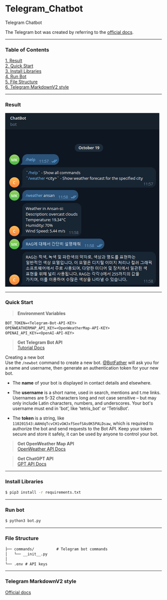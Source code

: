 # Telegram_Chatbot
Telegram Chatbot  

The Telegram bot was created by referring to the [official docs](https://docs.python-telegram-bot.org/en/v21.6/).  

---
### Table of Contents

[1. Result](#result)  
[2. Quick Start](#quick-start)  
[3. Install Libraries](#install-libraries)  
[4. Run Bot](#run-bot)  
[5. File Structure](#file-structure)  
[6. Telegram MarkdownV2 style](#telegram-markdownv2-style)  

---
### Result

![telegram bot chat image](./result/telegram_bot_chat.png)

---
### Quick Start
> **Environment Variables**  
```
BOT_TOKEN=<Telegram-Bot-API-KEY>
OPENWEATHERMAP_API_KEY=<OpenWeatherMap-API-KEY>
OPENAI_API_KEY=<OpenAI-API-KEY>
```

> **Get Telegram Bot API**  
[Tutorial Docs](https://core.telegram.org/bots/tutorial) 

Creating a new bot  
Use the `/newbot` command to create a new bot. [@BotFather](https://t.me/botfather) will ask you for a name and username, then generate an authentication token for your new bot.  

- The **name** of your bot is displayed in contact details and elsewhere.  

- The **username** is a short name, used in search, mentions and t.me links. Usernames are 5-32 characters long and not case sensitive – but may only include Latin characters, numbers, and underscores. Your bot's username must end in 'bot’, like 'tetris_bot' or 'TetrisBot'.  

- The **token** is a string, like `110201543:AAHdqTcvCH1vGWJxfSeofSAs0K5PALDsaw`, which is required to authorize the bot and send requests to the Bot API. Keep your token secure and store it safely, it can be used by anyone to control your bot.  
  
> **Get OpenWeather Map API**  
[OpenWeather API Docs](https://openweathermap.org/)  

> **Get ChatGPT API**  
[GPT API Docs](https://platform.openai.com/docs/api-reference/introduction)

---
### Install Libraries

```bash
$ pip3 install -r requirements.txt
```

---
### Run bot

```bash
$ python3 bot.py
```

---
### File Structure 

```
├── commands/          # Telegram bot commands
│   └── __init__.py
│
└── .env # API keys
```

---
### Telegram MarkdownV2 style

[Official docs](https://core.telegram.org/bots/api#markdownv2-style)  
